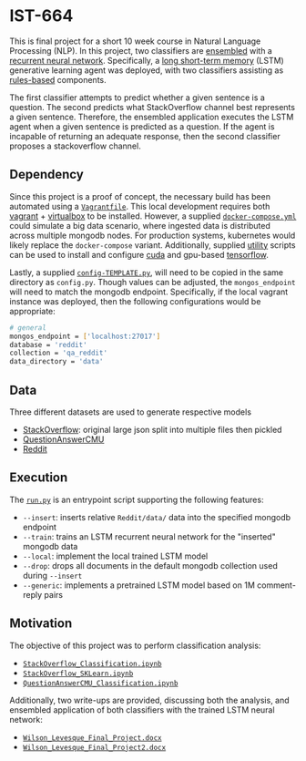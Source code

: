 # IST-664

This is final project for a short 10 week course in Natural Language Processing (NLP). In this project, two classifiers are [ensembled](https://en.wikipedia.org/wiki/Ensemble_learning) with a [recurrent neural network](https://www.youtube.com/watch?v=6niqTuYFZLQ). Specifically, a [long short-term memory](https://en.wikipedia.org/wiki/Long_short-term_memory) (LSTM) generative learning agent was deployed, with two classifiers assisting as [rules-based](https://en.wikipedia.org/wiki/Rule-based_machine_learning) components.

The first classifier attempts to predict whether a given sentence is a question. The second predicts what StackOverflow channel best represents a given sentence. Therefore, the ensembled application executes the LSTM agent when a given sentence is predicted as a question. If the agent is incapable of returning an adequate response, then the second classifier proposes a stackoverflow channel.

## Dependency

Since this project is a proof of concept, the necessary build has been automated using a [`Vagrantfile`](https://github.com/jeff1evesque/ist-664/blob/master/Vagrantfile). This local development requires both [vagrant](https://www.vagrantup.com/) + [virtualbox](https://www.virtualbox.org/) to be installed. However, a supplied [`docker-compose.yml`](https://github.com/jeff1evesque/ist-664/blob/master/docker-compose.yml) could simulate a big data scenario, where ingested data is distributed across multiple mongodb nodes. For production systems, kubernetes would likely replace the `docker-compose` variant. Additionally, supplied [utility](https://github.com/jeff1evesque/ist-664/tree/master/utility) scripts can be used to install and configure [cuda](https://www.geforce.com/hardware/technology/cuda) and gpu-based [tensorflow](https://www.tensorflow.org/).

Lastly, a supplied [`config-TEMPLATE.py`](https://github.com/jeff1evesque/ist-664/blob/master/config-TEMPLATE.py), will need to be copied in the same directory as `config.py`. Though values can be adjusted, the `mongos_endpoint` will need to match the mongodb endpoint. Specifically, if the local vagrant instance was deployed, then the following configurations would be appropriate:

```bash
# general
mongos_endpoint = ['localhost:27017']
database = 'reddit'
collection = 'qa_reddit'
data_directory = 'data'
```

## Data

Three different datasets are used to generate respective models

- [StackOverflow](https://github.com/jeff1evesque/ist-664/tree/master/StackOverflow/data): original large json split into multiple files then pickled
- [QuestionAnswerCMU](https://github.com/jeff1evesque/ist-664/tree/master/QuestionAnswerCMU/data)
- [Reddit](https://github.com/jeff1evesque/ist-664/tree/master/Reddit/data)

## Execution

The [`run.py`](https://github.com/jeff1evesque/ist-664/blob/master/run.py) is an entrypoint script supporting the following features:

- `--insert`: inserts relative `Reddit/data/` data into the specified mongodb endpoint
- `--train`: trains an LSTM recurrent neural network for the "inserted" mongodb data
- `--local`: implement the local trained LSTM model
- `--drop`: drops all documents in the default mongodb collection used during `--insert`
- `--generic`: implements a pretrained LSTM model based on 1M comment-reply pairs

## Motivation

The objective of this project was to perform classification analysis:

- [`StackOverflow_Classification.ipynb`](https://github.com/jeff1evesque/ist-664/blob/master/StackOverflow/StackOverflow_Classification.ipynb)
- [`StackOverflow_SKLearn.ipynb`](https://github.com/jeff1evesque/ist-664/blob/master/StackOverflow/StackOverflow_SKLearn.ipynb)
- [`QuestionAnswerCMU_Classification.ipynb`](https://github.com/jeff1evesque/ist-664/blob/master/QuestionAnswerCMU/QuestionAnswerCMU_Classification.ipynb)

Additionally, two write-ups are provided, discussing both the analysis, and ensembled application of both classifiers with the trained LSTM neural network:

- [`Wilson_Levesque_Final_Project.docx`](Wilson_Levesque_Final_Project.docx)
- [`Wilson_Levesque_Final_Project2.docx`](Wilson_Levesque_Final_Project2.docx)